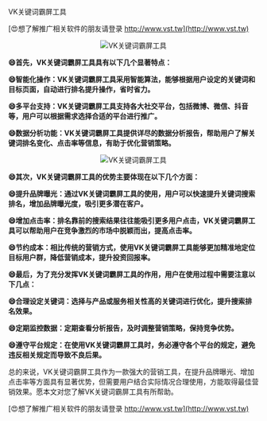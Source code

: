 VK关键词霸屏工具

[😍想了解推广相关软件的朋友请登录 http://www.vst.tw](http://www.vst.tw)

 <center><img src="https://vst.tw/MP4/tuiguang/png/2.png" alt="VK关键词霸屏工具"></center>

**😄首先，VK关键词霸屏工具具有以下几个显著特点：**

**😄智能化操作：VK关键词霸屏工具采用智能算法，能够根据用户设定的关键词和目标页面，自动进行排名提升操作，省时省力。**

**😄多平台支持：VK关键词霸屏工具支持各大社交平台，包括微博、微信、抖音等，用户可以根据需求选择合适的平台进行推广。**

**😄数据分析功能：VK关键词霸屏工具提供详尽的数据分析报告，帮助用户了解关键词排名变化、点击率等信息，有助于优化营销策略。**

 <center><img src="https://vst.tw/MP4/tuiguang/png/4.png" alt="VK关键词霸屏工具"></center>

**😄其次，VK关键词霸屏工具的优势主要体现在以下几个方面：**

**😄提升品牌曝光：通过VK关键词霸屏工具的使用，用户可以快速提升关键词搜索排名，增加品牌曝光度，吸引更多潜在客户。**

**😄增加点击率：排名靠前的搜索结果往往能吸引更多用户点击，VK关键词霸屏工具可以帮助用户在竞争激烈的市场中脱颖而出，提高点击率。**

**😄节约成本：相比传统的营销方式，使用VK关键词霸屏工具能够更加精准地定位目标用户群，降低营销成本，提升投资回报率。**

**😄最后，为了充分发挥VK关键词霸屏工具的作用，用户在使用过程中需要注意以下几点：**

**😄合理设定关键词：选择与产品或服务相关性高的关键词进行优化，提升搜索排名效果。**

**😄定期监控数据：定期查看分析报告，及时调整营销策略，保持竞争优势。**

**😄遵守平台规定：在使用VK关键词霸屏工具时，务必遵守各个平台的规定，避免违反相关规定而导致不良后果。**

总的来说，VK关键词霸屏工具作为一款强大的营销工具，在提升品牌曝光、增加点击率等方面具有显著优势，但需要用户结合实际情况合理使用，方能取得最佳营销效果。愿本文对您了解VK关键词霸屏工具有所帮助。

[😍想了解推广相关软件的朋友请登录 http://www.vst.tw](http://www.vst.tw)



